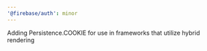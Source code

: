 ```yaml
---
'@firebase/auth': minor
---
```


Adding Persistence.COOKIE for use in frameworks that utilize hybrid rendering
